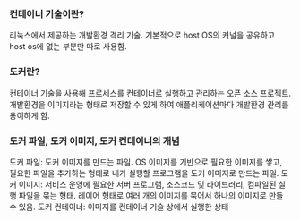 ### 컨테이너 기술이란?

리눅스에서 제공하는 개발환경 격리 기술.
기본적으로 host OS의 커널을 공유하고 host os에 없는 부분만 따로 사용함.

### 도커란?
컨테이너 기술을 사용해 프로세스를 컨테이너로 실행하고 관리하는 오픈 소스 프로젝트.
개발환경을 이미지라는 형태로 저장할 수 있게 하여 애플리케이션마다 개발환경 관리를 용이하게 함.

### 도커 파일, 도커 이미지, 도커 컨테이너의 개념
도커 파일: 도커 이미지를 만드는 파일. OS 이미지를 기반으로 필요한 이미지를 쌓고, 필요한 파일을 추가하는 형태로 내가 실행할 프로그램을 도커 이미지로 만드는 파일.
도커 이미지: 서비스 운영에 필요한 서버 프로그램, 소스코드 및 라이브러리, 컴파일된 실행 파일을 묶는 형태. 레이어 형태로 여러 개의 이미지를 묶어서 하나의 이미지로 만들 수 있음.
도커 컨테이너: 이미지를 컨테이너 기술 상에서 실행한 상태
